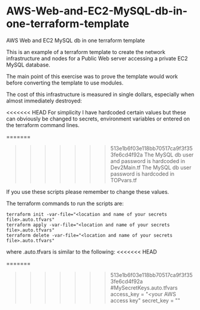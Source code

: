 # AWS-Web-and-EC2-MySQL-db-in-one-terraform-template
AWS Web and EC2 MySQL db in one terraform template

This is an example of a terraform template to create the network infrastructure and nodes for a 
Public Web server accessing a private EC2 MySQL database.

The main point of this exercise was to prove the template would work before converting the template to use modules.

The cost of this infrastructure is measured in single dollars, especially when almost immediately destroyed:

<<<<<<< HEAD
For simplicity I have hardcoded certain values but these can obviously be changed to secrets, 
environment variables or entered on the terraform command lines.

=======
>>>>>>> 513e1b6f03e118bb70517ca9f3f353fe6cd4f92a
	The MySQL db user and password is hardcoded in Dev2Main.tf
	The MySQL db user password is hardcoded in TOPvars.tf 

If you use these scripts please remember to change these values.

The terraform commands to run the scripts are:

	terraform init -var-file="<location and name of your secrets file>.auto.tfvars"
	terraform apply -var-file="<location and name of your secrets file>.auto.tfvars"
	terraform delete -var-file="<location and name of your secrets file>.auto.tfvars"

where <location and name of your secrets file>.auto.tfvars is similar to the following:
<<<<<<< HEAD

=======
	
>>>>>>> 513e1b6f03e118bb70517ca9f3f353fe6cd4f92a
	#MySecretKeys.auto.tfvars
	access_key = "<your AWS access key"
	secret_key = "<your AWS secret key>"
